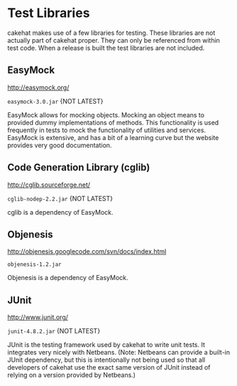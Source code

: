 # Test Libraries #
cakehat makes use of a few libraries for testing. These libraries are not actually part of cakehat proper. They can only be referenced from within test code. When a release is built the test libraries are not included.

## EasyMock ##
http://easymock.org/

`easymock-3.0.jar` {NOT LATEST}

EasyMock allows for mocking objects. Mocking an object means to provided dummy implementations of methods. This functionality is used frequently in tests to mock the functionality of utilities and services. EasyMock is extensive, and has a bit of a learning curve but the website provides very good documentation.

## Code Generation Library (cglib) ##
http://cglib.sourceforge.net/

`cglib-nodep-2.2.jar` {NOT LATEST}

cglib is a dependency of EasyMock.

## Objenesis ##
http://objenesis.googlecode.com/svn/docs/index.html

`objenesis-1.2.jar`

Objenesis is a dependency of EasyMock.

## JUnit ##
http://www.junit.org/

`junit-4.8.2.jar` {NOT LATEST}

JUnit is the testing framework used by cakehat to write unit tests. It integrates very nicely with Netbeans. (Note: Netbeans can provide a built-in JUnit dependency, but this is intentionally not being used so that all developers of cakehat use the exact same version of JUnit instead of relying on a version provided by Netbeans.)